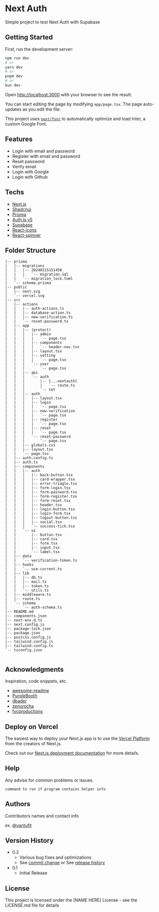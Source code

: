 # Next Auth
Simple project to test Next Auth with Supabase

## Getting Started

First, run the development server:

```bash
npm run dev
# or
yarn dev
# or
pnpm dev
# or
bun dev
```

Open [http://localhost:3000](http://localhost:3000) with your browser to see the result.

You can start editing the page by modifying `app/page.tsx`. The page auto-updates as you edit the file.

This project uses [`next/font`](https://nextjs.org/docs/basic-features/font-optimization) to automatically optimize and load Inter, a custom Google Font.

## Features
- Login with email and password
- Register with email and password
- Reset password
- Verify email
- Login with Google
- Login with Github

## Techs

- [Next.js](https://nextjs.org/)
- [Shadcnui](https://shadcnui.com/) 
- [Prisma](https://www.prisma.io/)
- [Auth.js v5](https://next-auth.js.org/)
- [Supabase](https://supabase.io/)
- [React-icons](https://react-icons.github.io/react-icons/)
- [React-spinner](https://www.npmjs.com/package/react-spinners)


## Folder Structure
```
|-- prisma
|   |-- migrations
|   |   |-- 20240115151450_
|   |   |   `-- migration.sql
|   |   `-- migration_lock.toml
|   `-- schema.prisma
|-- public
|   |-- next.svg
|   `-- vercel.svg
|-- src
|   |-- actions
|   |   |-- auth-actions.ts
|   |   |-- database-action.ts
|   |   |-- new-verification.ts
|   |   `-- reset-password.ts
|   |-- app
|   |   |-- (protect)
|   |   |   |-- admin
|   |   |   |   `-- page.tsx
|   |   |   |-- components
|   |   |   |   `-- header-nav.tsx
|   |   |   |-- layout.tsx
|   |   |   |-- setting
|   |   |   |   `-- page.tsx
|   |   |   `-- user
|   |   |       `-- page.tsx
|   |   |-- api
|   |   |   `-- auth
|   |   |       |-- [...nextauth]
|   |   |       |   `-- route.ts
|   |   |       `-- tet
|   |   |-- auth
|   |   |   |-- layout.tsx
|   |   |   |-- login
|   |   |   |   `-- page.tsx
|   |   |   |-- new-verification
|   |   |   |   `-- page.tsx
|   |   |   |-- register
|   |   |   |   `-- page.tsx
|   |   |   |-- reset
|   |   |   |   `-- page.tsx
|   |   |   `-- reset-password
|   |   |       `-- page.tsx
|   |   |-- globals.css
|   |   |-- layout.tsx
|   |   `-- page.tsx
|   |-- auth.config.ts
|   |-- auth.ts
|   |-- components
|   |   |-- auth
|   |   |   |-- back-button.tsx
|   |   |   |-- card-wrapper.tsx
|   |   |   |-- error-triagle.tsx
|   |   |   |-- form-login.tsx
|   |   |   |-- form-password.tsx
|   |   |   |-- form-register.tsx
|   |   |   |-- form-reset.tsx
|   |   |   |-- header.tsx
|   |   |   |-- login-button.tsx
|   |   |   |-- login-form.tsx
|   |   |   |-- logout-button.tsx
|   |   |   |-- social.tsx
|   |   |   `-- success-tick.tsx
|   |   `-- ui
|   |       |-- button.tsx
|   |       |-- card.tsx
|   |       |-- form.tsx
|   |       |-- input.tsx
|   |       `-- label.tsx
|   |-- data
|   |   `-- verification-token.ts
|   |-- hooks
|   |   `-- use-current.ts
|   |-- lib
|   |   |-- db.ts
|   |   |-- mail.ts
|   |   |-- token.ts
|   |   `-- utils.ts
|   |-- middleware.ts
|   |-- route.ts
|   `-- schema
|       `-- auth-schema.ts
|-- README.md
|-- components.json
|-- next-env.d.ts
|-- next.config.js
|-- package-lock.json
|-- package.json
|-- postcss.config.js
|-- tailwind.config.js
|-- tailwind.config.ts
`-- tsconfig.json


```

## Acknowledgments

Inspiration, code snippets, etc.
* [awesome-readme](https://github.com/matiassingers/awesome-readme)
* [PurpleBooth](https://gist.github.com/PurpleBooth/109311bb0361f32d87a2)
* [dbader](https://github.com/dbader/readme-template)
* [zenorocha](https://gist.github.com/zenorocha/4526327)
* [fvcproductions](https://gist.github.com/fvcproductions/1bfc2d4aecb01a834b46)
## Deploy on Vercel

The easiest way to deploy your Next.js app is to use the [Vercel Platform](https://vercel.com/new?utm_medium=default-template&filter=next.js&utm_source=create-next-app&utm_campaign=create-next-app-readme) from the creators of Next.js.

Check out our [Next.js deployment documentation](https://nextjs.org/docs/deployment) for more details.



## Help

Any advise for common problems or issues.
```
command to run if program contains helper info
```

## Authors

Contributors names and contact info

ex. [@vantufit](https://twitter.com/dompizzie)

## Version History

* 0.2
    * Various bug fixes and optimizations
    * See [commit change]() or See [release history]()
* 0.1
    * Initial Release

## License

This project is licensed under the [NAME HERE] License - see the LICENSE.md file for details


